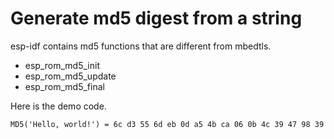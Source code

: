 # Generate md5 digest from a string

esp-idf contains md5 functions that are different from mbedtls.   
- esp_rom_md5_init   
- esp_rom_md5_update   
- esp_rom_md5_final   

Here is the demo code.   

```
MD5('Hello, world!') = 6c d3 55 6d eb 0d a5 4b ca 06 0b 4c 39 47 98 39
```
